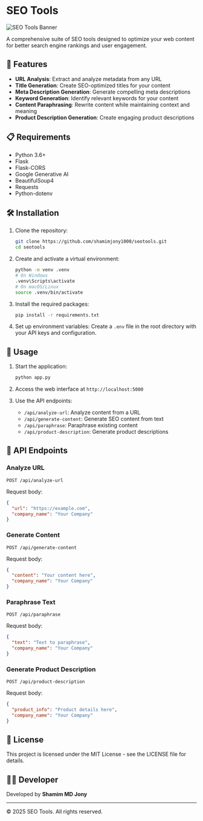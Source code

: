 # SEO Tools

![SEO Tools Banner](https://img.shields.io/badge/SEO-Tools-blue?style=for-the-badge)

A comprehensive suite of SEO tools designed to optimize your web content for better search engine rankings and user engagement.

## 🚀 Features

- **URL Analysis**: Extract and analyze metadata from any URL
- **Title Generation**: Create SEO-optimized titles for your content
- **Meta Description Generation**: Generate compelling meta descriptions
- **Keyword Generation**: Identify relevant keywords for your content
- **Content Paraphrasing**: Rewrite content while maintaining context and meaning
- **Product Description Generation**: Create engaging product descriptions

## 📋 Requirements

- Python 3.6+
- Flask
- Flask-CORS
- Google Generative AI
- BeautifulSoup4
- Requests
- Python-dotenv

## 🛠️ Installation

1. Clone the repository:
   ```bash
   git clone https://github.com/shamimjony1000/seotools.git
   cd seotools
   ```

2. Create and activate a virtual environment:
   ```bash
   python -m venv .venv
   # On Windows
   .venv\Scripts\activate
   # On macOS/Linux
   source .venv/bin/activate
   ```

3. Install the required packages:
   ```bash
   pip install -r requirements.txt
   ```

4. Set up environment variables:
   Create a `.env` file in the root directory with your API keys and configuration.

## 🚀 Usage

1. Start the application:
   ```bash
   python app.py
   ```

2. Access the web interface at `http://localhost:5000`

3. Use the API endpoints:
   - `/api/analyze-url`: Analyze content from a URL
   - `/api/generate-content`: Generate SEO content from text
   - `/api/paraphrase`: Paraphrase existing content
   - `/api/product-description`: Generate product descriptions

## 🔧 API Endpoints

### Analyze URL
```
POST /api/analyze-url
```
Request body:
```json
{
  "url": "https://example.com",
  "company_name": "Your Company"
}
```

### Generate Content
```
POST /api/generate-content
```
Request body:
```json
{
  "content": "Your content here",
  "company_name": "Your Company"
}
```

### Paraphrase Text
```
POST /api/paraphrase
```
Request body:
```json
{
  "text": "Text to paraphrase",
  "company_name": "Your Company"
}
```

### Generate Product Description
```
POST /api/product-description
```
Request body:
```json
{
  "product_info": "Product details here",
  "company_name": "Your Company"
}
```

## 📝 License

This project is licensed under the MIT License - see the LICENSE file for details.

## 👨‍💻 Developer

Developed by **Shamim MD Jony**

---

© 2025 SEO Tools. All rights reserved.

